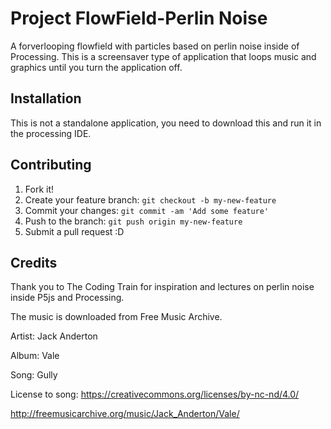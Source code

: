 # Project FlowField-Perlin Noise

A forverlooping flowfield with particles based on perlin noise inside of Processing.
This is a screensaver type of application that loops music and graphics until you turn the application off.

## Installation

This is not a standalone application, you need to download this and run it in the processing IDE.

## Contributing

1. Fork it!
2. Create your feature branch: `git checkout -b my-new-feature`
3. Commit your changes: `git commit -am 'Add some feature'`
4. Push to the branch: `git push origin my-new-feature`
5. Submit a pull request :D


## Credits

Thank you to The Coding Train for inspiration and lectures on perlin noise inside P5js and Processing.

The music is downloaded from Free Music Archive. 

Artist: Jack Anderton

Album: Vale

Song: Gully

License to song: https://creativecommons.org/licenses/by-nc-nd/4.0/

http://freemusicarchive.org/music/Jack_Anderton/Vale/
